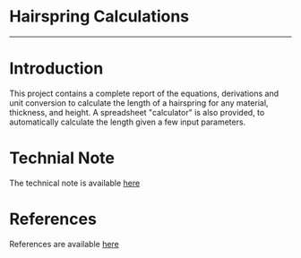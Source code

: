 # Hairspring Calculations
-----------------------------------------------------------------------------------

# Introduction

This project contains a complete report of the equations, derivations and unit conversion to calculate the length of a hairspring for any material, thickness, and height.  A spreadsheet "calculator" is also provided, to automatically calculate the length given a few input parameters.

# Technial Note
The technical note is available [here](https://github.com/pfroysdon/projects/blob/main/watchmaker/hairspring/tech_note)

# References
References are available [here](https://github.com/pfroysdon/projects/blob/main/watchmaker/hairspring/references)


